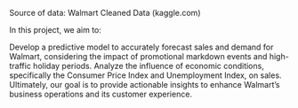 Source of data: Walmart Cleaned Data (kaggle.com) 

In this project, we aim to:

Develop a predictive model to accurately forecast sales and demand for Walmart, considering the impact of promotional markdown events and high-traffic holiday periods.
Analyze the influence of economic conditions, specifically the Consumer Price Index and Unemployment Index, on sales.
Ultimately, our goal is to provide actionable insights to enhance Walmart’s business operations and its customer experience.

